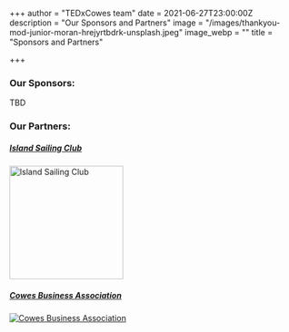 +++
author = "TEDxCowes team"
date = 2021-06-27T23:00:00Z
description = "Our Sponsors and Partners"
image = "/images/thankyou-mod-junior-moran-hrejyrtbdrk-unsplash.jpeg"
image_webp = ""
title = "Sponsors and Partners"

+++
### Our Sponsors:

TBD

### Our Partners:

##### [Island Sailing Club](https://islandsc.org.uk)

[<img src="https://boxstuff-development-thumbnails.s3.amazonaws.com/587230_orig.png" alt="Island Sailing Club" width="200"/>](https://islandsc.org.uk)

##### [Cowes Business Association](cowesbusiness.org.uk)

[![Cowes Business Association](https://www.cowesbusiness.org.uk/wp-content/uploads/2020/12/3x_Cowes_Business_Association_Logomark_RGB_08-20..png)](cowesbusiness.org.uk)


